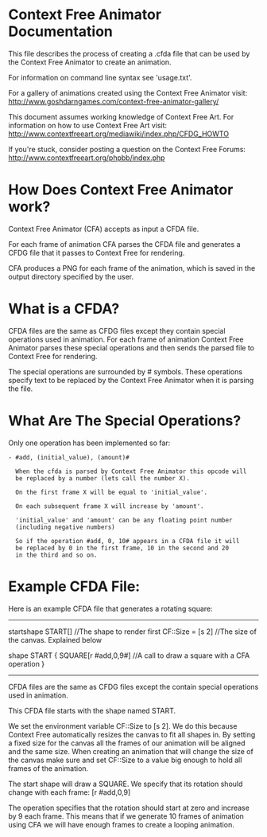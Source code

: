 Context Free Animator Documentation
===================================

This file describes the process of creating a .cfda file that can be used
by the Context Free Animator to create an animation.

For information on command line syntax see 'usage.txt'.

For a gallery of animations created using the Context Free Animator
visit: http://www.goshdarngames.com/context-free-animator-gallery/

This document assumes working knowledge of Context Free Art.  For information
on how to use Context Free Art visit:
    http://www.contextfreeart.org/mediawiki/index.php/CFDG_HOWTO
    
If you're stuck, consider posting a question on the Context Free Forums:
    http://www.contextfreeart.org/phpbb/index.php
    
How Does Context Free Animator work?
====================================

Context Free Animator (CFA) accepts as input a CFDA file.

For each frame of animation CFA parses the CFDA file and generates
a CFDG file that it passes to Context Free for rendering.

CFA produces a PNG for each frame of the animation, which is saved
in the output directory specified by the user. 
    
What is a CFDA?
===============

CFDA files are the same as CFDG files except they contain special
operations used in animation.  For each frame of animation Context Free
Animator parses these special operations and then sends the parsed file
to Context Free for rendering.

The special operations are surrounded by # symbols.  These operations
specify text to be replaced by the Context Free Animator when it is
parsing the file.

What Are The Special Operations?
================================

Only one operation has been implemented so far:

    - #add, (initial_value), (amount)#
    
      When the cfda is parsed by Context Free Animator this opcode will
      be replaced by a number (lets call the number X).
      
      On the first frame X will be equal to 'initial_value'.
      
      On each subsequent frame X will increase by 'amount'.
      
      'initial_value' and 'amount' can be any floating point number
      (including negative numbers)
      
      So if the operation #add, 0, 10# appears in a CFDA file it will
      be replaced by 0 in the first frame, 10 in the second and 20
      in the third and so on.  

Example CFDA File:
==================

Here is an example CFDA file that generates a rotating square:

------------------------------------------------------------------------------

startshape START[] //The shape to render first
CF::Size = [s 2] //The size of the canvas.  Explained below

shape START
{
    SQUARE[r #add,0,9#] //A call to draw a square with a CFA operation
}

------------------------------------------------------------------------------

CFDA files are the same as CFDG files except the contain special operations
used in animation.

This CFDA file starts with the shape named START.

We set the environment variable CF::Size to [s 2].  We do this because
Context Free automatically resizes the canvas to fit all shapes in. 
By setting a fixed size for the canvas all the frames of our animation
will be aligned and the same size.  When creating an animation that will
change the size of the canvas make sure and set CF::Size to a value big 
enough to hold all frames of the animation.

The start shape will draw a SQUARE.  We specify that its rotation should
change with each frame:  [r #add,0,9]

The operation specifies that the rotation should start at zero and increase
by 9 each frame.  This means that if we generate 10 frames of animation
using CFA we will have enough frames to create a looping animation.

      